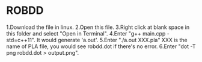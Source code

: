 # ROBDD
1.Download the file in linux.
2.Open this file.
3.Right click at blank space in this folder and select "Open in Terminal".
4.Enter "g++ main.cpp -std=c++11". It would generate 'a.out'.
5.Enter "./a.out XXX.pla" XXX is the name of PLA file, you would see robdd.dot if there's no error.
6.Enter "dot -T png robdd.dot > output.png". 
